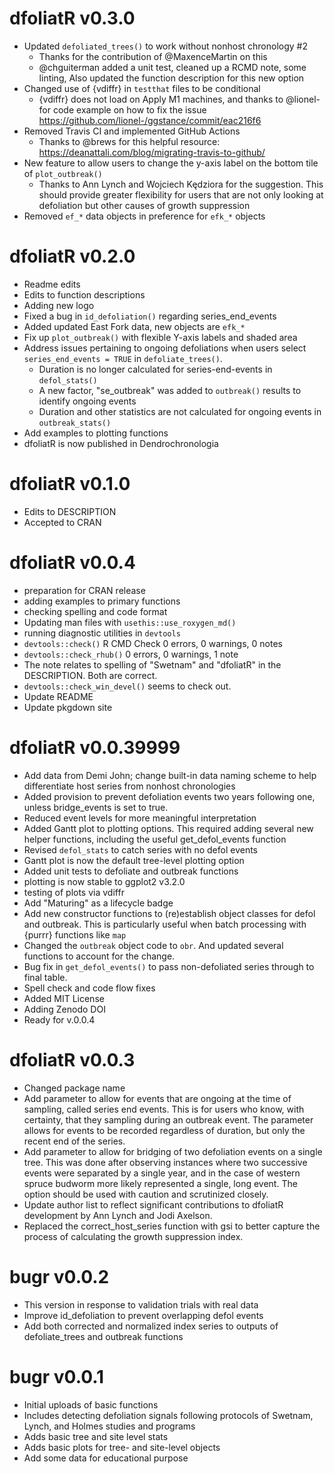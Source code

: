 # dfoliatR v0.3.0

* Updated `defoliated_trees()` to work without nonhost chronology #2
  * Thanks for the contribution of @MaxenceMartin on this
  * @chguiterman added a unit test, cleaned up a RCMD note, some linting,
  Also updated the function description for this new option
* Changed use of {vdiffr} in `testthat` files to be conditional
  * {vdiffr} does not load on Apply M1 machines, and thanks to @lionel- 
  for code example on how to fix the issue
  https://github.com/lionel-/ggstance/commit/eac216f6
* Removed Travis CI and implemented GitHub Actions
  * Thanks to @brews for this helpful resource: https://deanattali.com/blog/migrating-travis-to-github/
* New feature to allow users to change the y-axis label on the bottom tile of `plot_outbreak()`
  * Thanks to Ann Lynch and Wojciech Kędziora for the suggestion. This should provide greater
  flexibility for users that are not only looking at defoliation but other causes of growth suppression
* Removed `ef_*` data objects in preference for `efk_*` objects

# dfoliatR v0.2.0

* Readme edits
* Edits to function descriptions
* Adding new logo
* Fixed a bug in `id_defoliation()` regarding series_end_events
* Added updated East Fork data, new objects are `efk_*`
* Fix up `plot_outbreak()` with flexible Y-axis labels and shaded area
* Address issues pertaining to ongoing defoliations when users select
  `series_end_events = TRUE` in `defoliate_trees()`. 
    * Duration is no longer calculated for series-end-events in `defol_stats()`
    * A new factor, "se_outbreak" was added to `outbreak()` results to identify
    ongoing events
    * Duration and other statistics are not calculated for ongoing events in
    `outbreak_stats()`
* Add examples to plotting functions
* dfoliatR is now published in Dendrochronologia

# dfoliatR v0.1.0

* Edits to DESCRIPTION
* Accepted to CRAN


# dfoliatR v0.0.4
* preparation for CRAN release
* adding examples to primary functions
* checking spelling and code format
* Updating man files with `usethis::use_roxygen_md()`
* running diagnostic utilities in `devtools`
* `devtools::check()` R CMD Check 0 errors, 0 warnings, 0 notes
* `devtools::check_rhub()` 0 errors, 0 warnings, 1 note 
* The note relates to spelling of "Swetnam" and "dfoliatR" in the DESCRIPTION. Both are correct.
* `devtools::check_win_devel()` seems to check out.
* Update README
* Update pkgdown site

# dfoliatR v0.0.39999
* Add data from Demi John; change built-in data naming scheme to help differentiate host series from nonhost chronologies
* Added provision to prevent defoliation events two years following one, unless bridge_events is set to true.
* Reduced event levels for more meaningful interpretation
* Added Gantt plot to plotting options. This required adding several new helper functions, including the useful get_defol_events function
* Revised `defol_stats` to catch series with no defol events
* Gantt plot is now the default tree-level plotting option
* Added unit tests to defoliate and outbreak functions
* plotting is now stable to ggplot2 v3.2.0
* testing of plots via vdiffr
* Add "Maturing" as a lifecycle badge
* Add new constructor functions to (re)establish object classes for defol and outbreak. This is particularly useful when batch processing with {purrr} functions like `map`
* Changed the `outbreak` object code to `obr`. And updated several functions to account for the change.
* Bug fix in `get_defol_events()` to pass non-defoliated series through to final table.
* Spell check and code flow fixes
* Added MIT License
* Adding Zenodo DOI
* Ready for v.0.0.4


# dfoliatR v0.0.3
* Changed package name
* Add parameter to allow for events that are ongoing at the time of sampling, called series end events. This is for users who know, with certainty, that they sampling during an outbreak event. The parameter allows for events to be recorded regardless of duration, but only the recent end of the series.
* Add parameter to allow for bridging of two defoliation events on a single tree. This was done after observing instances where two successive events were separated by a single year, and in the case of western spruce budworm more likely represented a single, long event. The option should be used with caution and scrutinized closely.
* Update author list to reflect significant contributions to dfoliatR development by Ann Lynch and Jodi Axelson.
* Replaced the correct_host_series function with gsi to better capture the process of calculating the growth suppression index.

# bugr v0.0.2
* This version in response to validation trials with real data
* Improve id_defoliation to prevent overlapping defol events
* Add both corrected and normalized index series to outputs of defoliate_trees and outbreak functions

# bugr v0.0.1

* Initial uploads of basic functions
* Includes detecting defoliation signals following protocols of Swetnam, Lynch, and Holmes studies and programs
* Adds basic tree and site level stats
* Adds basic plots for tree- and site-level objects
* Add some data for educational purpose
